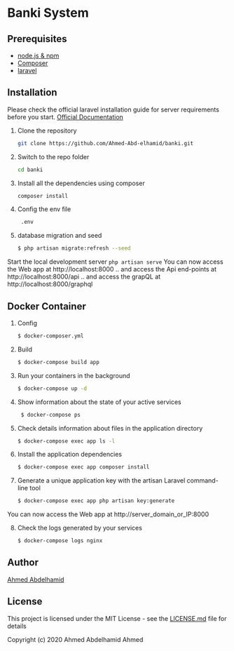 # Banki System

## Prerequisites

- [node.js & npm](https://nodejs.org/)
- [Composer](https://getcomposer.org/download/)
- [laravel](http://laravel.com/)


## Installation

Please check the official laravel installation guide for server requirements before you start. [Official Documentation](https://laravel.com/docs/5.4/installation#installation)


1. Clone the repository
    ```sh
    git clone https://github.com/Ahmed-Abd-elhamid/banki.git
    ```
2. Switch to the repo folder
    ```sh
    cd banki
    ```
3. Install all the dependencies using composer
    ```sh
    composer install
    ```
4. Config the env file
    ```sh
     .env
    ```  
5. database migration and seed
    ```sh
    $ php artisan migrate:refresh --seed
    ```

Start the local development server
    ```
    php artisan serve
    ```
You can now access the Web app at http://localhost:8000
.. and access the Api end-points at http://localhost:8000/api
.. and access the grapQL at http://localhost:8000/graphql

## Docker Container

1. Config
    ```sh
    $ docker-composer.yml
    ```
2. Build
    ```sh
    $ docker-compose build app
    ```
3. Run your containers in the background
    ```sh
    $ docker-compose up -d
    ```
4. Show information about the state of your active services
    ```sh
     $ docker-compose ps
    ```  
5. Check details information about files in the application directory
    ```sh
    $ docker-compose exec app ls -l
    ```
6.  Install the application dependencies
    ```sh
    $ docker-compose exec app composer install
    ```
7. Generate a unique application key with the artisan Laravel command-line tool
    ```sh
    $ docker-compose exec app php artisan key:generate
    ```
You can now access the Web app at http://server_domain_or_IP:8000

8. Check the logs generated by your services
    ```sh
    $ docker-compose logs nginx
    ```
## Author

[Ahmed Abdelhamid](https://www.linkedin.com/in/ahmed-abdelhamd/)

## License

This project is licensed under the MIT License - see the [LICENSE.md](LICENSE.md) file for details

Copyright (c) 2020 Ahmed Abdelhamid Ahmed

